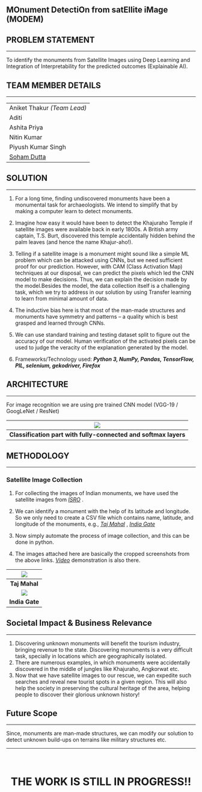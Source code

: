 ## **MO**nument **D**etectiOn from sat**E**llite i**M**age (MODEM)

## __PROBLEM STATEMENT__
---

To identify the monuments from Satellite Images using Deep Learning and Integration of Interpretability for the predicted outcomes (Explainable AI).

## __TEAM MEMBER DETAILS__
---
|   |
|---|
|Aniket Thakur *(Team Lead)*|
|Aditi|
|Ashita Priya|
|Nitin Kumar|
|Piyush Kumar Singh|
|[Soham Dutta](https://github.com/shm-dsgn)|

## __SOLUTION__
---

1. For a long time, finding undiscovered monuments have been a monumental task for archaeologists. We intend to simplify that by making a computer learn to detect monuments.

2. Imagine how easy it would have been to detect the Khajuraho Temple if satellite images were available back in early 1800s. A British army captain, T.S. Burt, discovered this temple accidentally hidden behind the palm leaves (and hence the name Khajur-aho!).

3. Telling if a satellite image is a monument might sound like a simple ML problem which can be attacked using CNNs, but we need sufficient proof for our prediction. However, with CAM (Class Activation Map) techniques at our disposal, we can predict the pixels which led the CNN model to make decisions. Thus, we can explain the decision made by the model.Besides the model, the data collection itself is a challenging task, which we try to address in our solution by using Transfer learning to learn from minimal amount of data.

4. The inductive bias here is that most of the man-made structures and monuments have symmetry and patterns – a quality which is best grasped and learned through CNNs.

5. We can use standard training and testing dataset split to figure out the accuracy of our model. Human verification of the activated pixels can be used to judge the veracity of the explanation generated by the model.

6. Frameworks/Technology used: ***Python 3, NumPy, Pandas, TensorFlow, PIL, selenium, gekodriver, Firefox***

## __ARCHITECTURE__
---

For image recognition we are using pre trained CNN model (VGG-19 / GoogLeNet / ResNet)

| ![](docs/img/SIH_KIIT_Prelims_CNN_Monuments6.jpg) |
|:---:|
| <b>Classification part with fully-connected and softmax layers</b>|

## __METHODOLOGY__
---

### __Satellite Image Collection__ 

1. For collecting the images of Indian monuments, we have used the satellite images from  _[ISRO](https://bhuvanlite.nrsc.gov.in/)_ .

2. We can identify a monument with the help of its latitude and longitude. So we only need to create a CSV file which contains name, latitude, and longitude of the monuments, e.g.,
_[Taj Mahal](https://bhuvanlite.nrsc.gov.in/?x=78.0425123&y=27.1747201&z=25)_ ,  _[India Gate](https://bhuvanlite.nrsc.gov.in/?x=77.2299&y=28.6129&z=25)_

3. Now simply automate the process of image collection, and this can be done in python.

4. The images attached here are basically the cropped screenshots from the above links.  _[Video](https://drive.google.com/file/d/1SObQz8jdVyqG-ITPYmA1RLFasH_LEauh/view?resourcekey)_  demonstration is also there.

| ![](docs/img/SIH_KIIT_Prelims_CNN_Monuments8.png) |
|:---:|
| <b>Taj Mahal</b>|
| ![](docs/img/SIH_KIIT_Prelims_CNN_Monuments9.png) |
| <b>India Gate</b>|

## __Societal Impact & Business Relevance__
---

1. Discovering unknown monuments will benefit the tourism industry, bringing revenue to the state. Discovering monuments is a very difficult task, specially in locations which are geographically isolated. 
2. There are numerous examples, in which monuments were accidentally discovered in the middle of jungles like Khajuraho, Angkorwat etc. 
3. Now that we have satellite images to our rescue, we can expedite such searches and reveal new tourist spots in a given region. This will also help the society in preserving the cultural heritage of the area, helping people to discover their glorious unknown history!

## __Future Scope__
---

Since, monuments are man-made structures, we can modify our solution to detect unknown build-ups on terrains like military structures etc.

---
<br>

<h1 align="center">

__THE WORK IS STILL IN PROGRESS!!__

</p>
